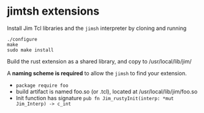 # jimtsh extensions

Install Jim Tcl libraries and the `jimsh` interpreter by cloning and running

```
./configure
make
sudo make install
```

Build the rust extension as a shared library, and copy to /usr/local/lib/jim/

A **naming scheme is required** to allow the `jimsh` to find your extension.

* `package require foo`
* build artifact is named foo.so (or .tcl), located at /usr/local/lib/jim/foo.so
* Init function has signature `pub fn Jim_rustyInit(interp: *mut Jim_Interp) -> c_int`


